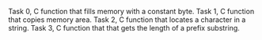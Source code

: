 Task 0, C function that fills memory with a constant byte.
Task 1, C function that copies memory area.
Task 2, C function that locates a character in a string.
Task 3, C function that that gets the length of a prefix substring.
